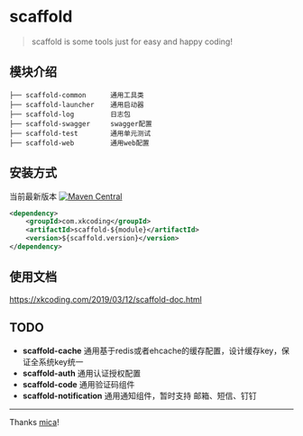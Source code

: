 # scaffold
> scaffold is some tools just for easy and happy coding!

## 模块介绍
```
├── scaffold-common      通用工具类
├── scaffold-launcher    通用启动器
├── scaffold-log         日志包
├── scaffold-swagger     swagger配置
├── scaffold-test        通用单元测试
├── scaffold-web         通用web配置
```
 
## 安装方式
当前最新版本 [![Maven Central](https://maven-badges.herokuapp.com/maven-central/com.xkcoding/scaffold/badge.svg)](https://maven-badges.herokuapp.com/maven-central/com.xkcoding/scaffold)
```xml
<dependency>
    <groupId>com.xkcoding</groupId>
    <artifactId>scaffold-${module}</artifactId>
    <version>${scaffold.version}</version>
</dependency>
```
 
 ## 使用文档
 https://xkcoding.com/2019/03/12/scaffold-doc.html
 
## TODO
- **scaffold-cache** 通用基于redis或者ehcache的缓存配置，设计缓存key，保证全系统key统一
- **scaffold-auth** 通用认证授权配置
- **scaffold-code** 通用验证码组件
- **scaffold-notification** 通用通知组件，暂时支持 邮箱、短信、钉钉

---
Thanks [mica](https://github.com/lets-mica/mica)!